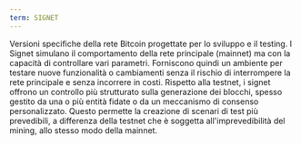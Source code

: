 ```yaml
---
term: SIGNET
---
```


Versioni specifiche della rete Bitcoin progettate per lo sviluppo e il testing. I Signet simulano il comportamento della rete principale (mainnet) ma con la capacità di controllare vari parametri. Forniscono quindi un ambiente per testare nuove funzionalità o cambiamenti senza il rischio di interrompere la rete principale e senza incorrere in costi. Rispetto alla testnet, i signet offrono un controllo più strutturato sulla generazione dei blocchi, spesso gestito da una o più entità fidate o da un meccanismo di consenso personalizzato. Questo permette la creazione di scenari di test più prevedibili, a differenza della testnet che è soggetta all'imprevedibilità del mining, allo stesso modo della mainnet.